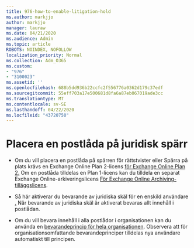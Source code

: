 ```yaml
---
title: 976-how-to-enable-litigation-hold
ms.author: markjjo
author: markjjo
manager: lauraw
ms.date: 04/21/2020
ms.audience: Admin
ms.topic: article
ROBOTS: NOINDEX, NOFOLLOW
localization_priority: Normal
ms.collection: Adm_O365
ms.custom:
- "976"
- "3100023"
ms.assetid: ''
ms.openlocfilehash: 688b5dd936b22ccfc2f556776a0362d179c37edf
ms.sourcegitcommit: 55eff703a17e500681d8fa6a87eb067019ade3cc
ms.translationtype: MT
ms.contentlocale: sv-SE
ms.lasthandoff: 04/22/2020
ms.locfileid: "43720750"
---
```

# <a name="place-a-mailbox-on-legal-hold"></a>Placera en postlåda på juridisk spärr

- Om du vill placera en postlåda på spärren för rättstvister eller Spärra på plats krävs en Exchange Online Plan 2-licens [för Exchange Online Plan 2.](https://docs.microsoft.com/office365/servicedescriptions/office-365-platform-service-description/office-365-plan-options) Om en postlåda tilldelas en Plan 1-licens kan du tilldela en separat Exchange Online-arkiveringslicens [För Exchange Online Archiving-tilläggslicens](https://docs.microsoft.com/office365/servicedescriptions/exchange-online-archiving-service-description).

- Så här aktiverar du bevarande av juridiska skäl för en enskild användare [.](https://docs.microsoft.com/office365/securitycompliance/create-a-litigation-hold) När bevarande av juridiska skäl är aktiverat bevaras allt innehåll i postlådan.

- Om du vill bevara innehåll i alla postlådor i organisationen kan du använda en [bevarandeprincip för hela organisationen](https://docs.microsoft.com/microsoft-365/compliance/retention-policies#applying-a-retention-policy-to-an-entire-organization-or-specific-locations). Observera att för organisationsomfattande bevarandeprinciper tilldelas nya användare automatiskt till principen.
